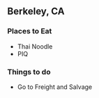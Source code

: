 ## Berkeley, CA

### Places to Eat

- Thai Noodle
- PIQ

### Things to do

- Go to Freight and Salvage
